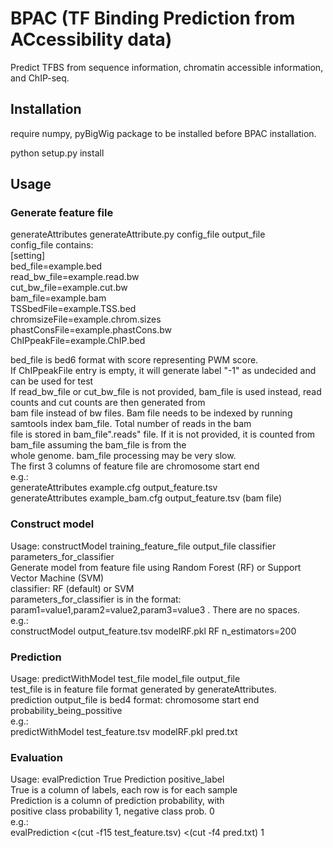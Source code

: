 # BPAC (TF Binding Prediction from ACcessibility data)

Predict TFBS from sequence information, chromatin accessible information, and ChIP-seq.

## Installation
require numpy, pyBigWig package to be installed before BPAC installation.

python setup.py install

## Usage

### Generate feature file

generateAttributes generateAttribute.py config_file output_file  
config_file contains:  
[setting]  
bed_file=example.bed  
read_bw_file=example.read.bw  
cut_bw_file=example.cut.bw  
bam_file=example.bam  
TSSbedFile=example.TSS.bed  
chromsizeFile=example.chrom.sizes  
phastConsFile=example.phastCons.bw  
ChIPpeakFile=example.ChIP.bed  
  
bed_file is bed6 format with score representing PWM score.  
If ChIPpeakFile entry is empty, it will generate label "-1" as undecided and can be used for test  
If read_bw_file or cut_bw_file is not provided, bam_file is used instead, read counts and cut counts are then generated from   
bam file instead of bw files. Bam file needs to be indexed by running samtools index bam_file. Total number of reads in the bam  
file is stored in bam_file".reads" file. If it is not provided, it is counted from bam_file assuming the bam_file is from the  
whole genome. bam_file processing may be very slow.  
The first 3 columns of feature file are chromosome start end  
e.g.:  
generateAttributes example.cfg output_feature.tsv  
generateAttributes example_bam.cfg output_feature.tsv (bam file)  

### Construct model  
Usage: constructModel training_feature_file output_file classifier parameters_for_classifier  
Generate model from feature file using Random Forest (RF) or Support Vector Machine (SVM)  
classifier: RF (default) or SVM  
parameters_for_classifier is in the format: param1=value1,param2=value2,param3=value3 . There are no spaces.  
e.g.:  
constructModel  output_feature.tsv modelRF.pkl RF n_estimators=200  
  
### Prediction  
Usage: predictWithModel test_file model_file output_file  
test_file is in feature file format generated by generateAttributes.  
prediction output_file is bed4 format: chromosome start end probability_being_possitive  
e.g.:  
predictWithModel test_feature.tsv modelRF.pkl pred.txt  
  
### Evaluation  
Usage: evalPrediction True Prediction positive_label  
True is a column of labels, each row is for each sample  
Prediction is a column of prediction probability, with  
positive class probability 1, negative class prob. 0  
e.g.:  
evalPrediction  <(cut -f15 test_feature.tsv) <(cut -f4 pred.txt) 1  
  
